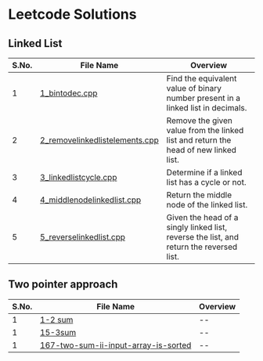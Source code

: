 # Leetcode Solutions
## Linked List 

| S.No. | File Name | Overview |
|-------|-----------|----------|
| 1 | [1_bintodec.cpp](https://github.com/Sia714/leetcode-solutions/blob/main/linked%20list/1_bintodec.cpp) | Find the equivalent value of binary number present in a linked list in decimals. |
| 2 | [2_removelinkedlistelements.cpp](https://github.com/Sia714/leetcode-solutions/blob/main/linked%20list/2_removelinkedlistelements.cpp) | Remove the given value from the linked list and return the head of new linked list. |
| 3 | [3_linkedlistcycle.cpp](https://github.com/Sia714/leetcode-solutions/blob/main/linked%20list/3_linkedlistcycle.cpp) | Determine if a linked list has a cycle or not. |
| 4 | [4_middlenodelinkedlist.cpp](https://github.com/Sia714/leetcode-solutions/blob/main/linked%20list/4_middlenodelinkedlist.cpp) | Return the middle node of the linked list. |
| 5 | [5_reverselinkedlist.cpp](https://github.com/Sia714/leetcode-solutions/blob/main/linked%20list/5_reverselinkedlist.cpp) | Given the head of a singly linked list, reverse the list, and return the reversed list. |

## Two pointer approach
| S.No. | File Name | Overview |
|-------|-----------|----------|
| 1 | [1-2 sum](https://github.com/Sia714/leetcode-solutions/tree/940bd5e5349c838cbae24e0a387b41f73f994b76/Two%20pointer%20approach/1-two-sum) | -- |
| 1 | [15-3sum](https://github.com/Sia714/leetcode-solutions/tree/a9f1972ddfa5fd924ddbfadfc16216cd3fcc3e15/Two%20pointer%20approach/15-3sum) | -- |
| 1 | [167-two-sum-ii-input-array-is-sorted](https://github.com/Sia714/leetcode-solutions/blob/main/Two%pointer%approach/167-two-sum-ii-input-array-is-sorted) | -- |

